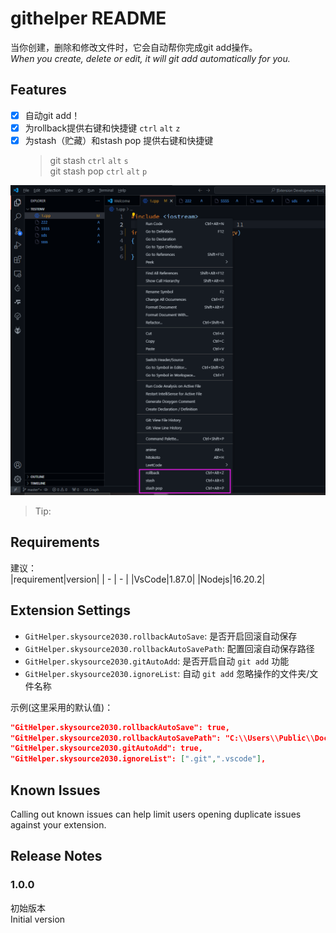 # githelper README

当你创建，删除和修改文件时，它会自动帮你完成git add操作。  
*When you create, delete or edit, it will git add automatically for you.*

## Features

-[x] 自动git add！  
-[x] 为rollback提供右键和快捷键 `ctrl` `alt` `z`  
-[x] 为stash（贮藏）和stash pop 提供右键和快捷键  
    > git stash `ctrl` `alt` `s`  
    > git stash pop `ctrl` `alt` `p`

![alt text](./assets/README/image.png)

> Tip: 

## Requirements
建议：  
|requirement|version|
| - | - |
|VsCode|1.87.0|
|Nodejs|16.20.2|

## Extension Settings

* `GitHelper.skysource2030.rollbackAutoSave`: 是否开启回滚自动保存
* `GitHelper.skysource2030.rollbackAutoSavePath`: 配置回滚自动保存路径
* `GitHelper.skysource2030.gitAutoAdd`: 是否开启自动 `git add` 功能
* `GitHelper.skysource2030.ignoreList`: 自动 `git add` 忽略操作的文件夹/文件名称

示例(这里采用的默认值)：
```json
"GitHelper.skysource2030.rollbackAutoSave": true,
"GitHelper.skysource2030.rollbackAutoSavePath": "C:\\Users\\Public\\Documents\\backup",
"GitHelper.skysource2030.gitAutoAdd": true,
"GitHelper.skysource2030.ignoreList": [".git",".vscode"],
```

## Known Issues

Calling out known issues can help limit users opening duplicate issues against your extension.

## Release Notes

### 1.0.0

初始版本  
Initial version
